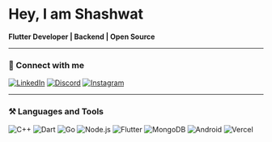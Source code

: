 # Hey, I am Shashwat

**Flutter Developer | Backend | Open Source**

---

### 🔗 Connect with me
[![LinkedIn](https://img.shields.io/badge/LinkedIn-0A66C2?style=for-the-badge&logo=linkedin&logoColor=white)](https://linkedin.com/in/shashwatxd)
[![Discord](https://img.shields.io/badge/Discord-5865F2?style=for-the-badge&logo=discord&logoColor=white)](https://discord.gg/shashwat.)
[![Instagram](https://img.shields.io/badge/Instagram-E4405F?style=for-the-badge&logo=instagram&logoColor=white)](https://instagram.com/_shashwat.singh__)





---

### ⚒️ Languages and Tools
![C++](https://img.shields.io/badge/C++-00599C?style=flat&logo=cplusplus&logoColor=white)
![Dart](https://img.shields.io/badge/Dart-0175C2?style=flat&logo=dart&logoColor=white)
![Go](https://img.shields.io/badge/Go-00ADD8?style=flat&logo=go&logoColor=white)
![Node.js](https://img.shields.io/badge/Node.js-339933?style=flat&logo=node.js&logoColor=white)
![Flutter](https://img.shields.io/badge/Flutter-02569B?style=flat&logo=flutter&logoColor=white)
![MongoDB](https://img.shields.io/badge/MongoDB-47A248?style=flat&logo=mongodb&logoColor=white)
![Android](https://img.shields.io/badge/Android-3DDC84?style=flat&logo=android&logoColor=white)
![Vercel](https://img.shields.io/badge/Vercel-000000?style=flat&logo=vercel&logoColor=white)
